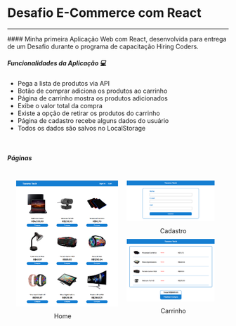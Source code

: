 # Desafio E-Commerce com React
<hr>
#### Minha primeira Aplicação Web com React, desenvolvida para entrega de um Desafio durante o programa de capacitação Hiring Coders.

<br>

##### Funcionalidades da Aplicação :computer:

* Pega a lista de produtos via API
* Botão de comprar adiciona os produtos ao carrinho
* Página de carrinho mostra os produtos adicionados
* Exibe o valor total da compra
* Existe a opção de retirar os produtos do carrinho
* Página de cadastro recebe alguns dados do usuário
* Todos os dados são salvos no LocalStorage

<br>

##### Páginas

<div style="display:flex">
    <div style="width: 50%; margin: 10px">
        <img src="/imagens/tela1.PNG" width="350px" style="margin:10px">
        <center>Home</center>
    </div>
    <div style="width:50%; margin: 10px">
        <img src="/imagens/tela3.PNG" width="200px" style="margin:10px">
        <center>Cadastro</center>
        <img src="/imagens/tela2.PNG" width="200px" style="margin:10px">
        <center>Carrinho</center>
    </div>
</div>
